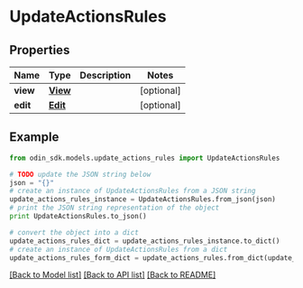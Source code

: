 # UpdateActionsRules


## Properties

Name | Type | Description | Notes
------------ | ------------- | ------------- | -------------
**view** | [**View**](View.md) |  | [optional] 
**edit** | [**Edit**](Edit.md) |  | [optional] 

## Example

```python
from odin_sdk.models.update_actions_rules import UpdateActionsRules

# TODO update the JSON string below
json = "{}"
# create an instance of UpdateActionsRules from a JSON string
update_actions_rules_instance = UpdateActionsRules.from_json(json)
# print the JSON string representation of the object
print UpdateActionsRules.to_json()

# convert the object into a dict
update_actions_rules_dict = update_actions_rules_instance.to_dict()
# create an instance of UpdateActionsRules from a dict
update_actions_rules_form_dict = update_actions_rules.from_dict(update_actions_rules_dict)
```
[[Back to Model list]](../README.md#documentation-for-models) [[Back to API list]](../README.md#documentation-for-api-endpoints) [[Back to README]](../README.md)


